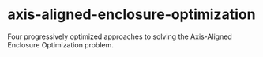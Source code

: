# axis-aligned-enclosure-optimization
Four progressively optimized approaches to solving the Axis-Aligned Enclosure Optimization problem.
